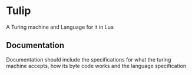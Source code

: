 # Tulip
A Turing machine and Language for it in Lua

## Documentation

Documentation should include the specifications for what the turing machine 
accepts, how its byte code works and the language specification